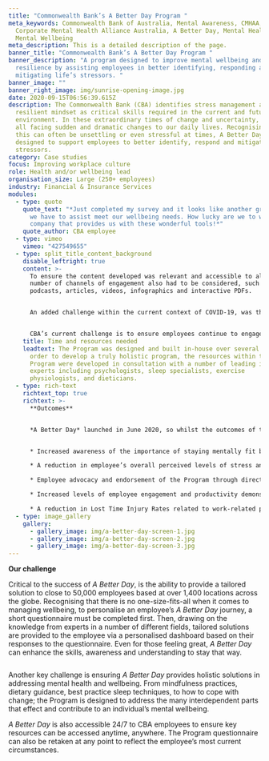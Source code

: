```yaml
---
title: "Commonwealth Bank’s A Better Day Program "
meta_keywords: Commonwealth Bank of Australia, Mental Awareness, CMHAA,
  Corporate Mental Health Alliance Australia, A Better Day, Mental Health,
  Mental Wellbeing
meta_description: This is a detailed description of the page.
banner_title: "Commonwealth Bank’s A Better Day Program "
banner_description: "A program designed to improve mental wellbeing and
  resilience by assisting employees in better identifying, responding and
  mitigating life’s stressors. "
banner_image: ""
banner_right_image: img/sunrise-opening-image.jpg
date: 2020-09-15T06:56:39.615Z
description: The Commonwealth Bank (CBA) identifies stress management and a
  resilient mindset as critical skills required in the current and future
  environment. In these extraordinary times of change and uncertainty, we are
  all facing sudden and dramatic changes to our daily lives. Recognising that
  this can often be unsettling or even stressful at times, A Better Day was
  designed to support employees to better identify, respond and mitigate life’s
  stressors.
category: Case studies
focus: Improving workplace culture
role: Health and/or wellbeing lead
organisation_size: Large (250+ employees)
industry: Financial & Insurance Services
modules:
  - type: quote
    quote_text: "*Just completed my survey and it looks like another great tool that
      we have to assist meet our wellbeing needs. How lucky are we to work for a
      company that provides us with these wonderful tools!*"
    quote_author: CBA employee
  - type: vimeo
    vimeo: "427549655"
  - type: split_title_content_background
    disable_leftright: true
    content: >-
      To ensure the content developed was relevant and accessible to all, a
      number of channels of engagement also had to be considered, such as
      podcasts, articles, videos, infographics and interactive PDFs. 


      An added challenge within the current context of COVID-19, was that many employees were working remotely at the time of the Program’s launch, requiring much greater focus to be placed on internal communications as a means of promotions since no physical launch event could be held. Channels of promotion included Intranet articles, leader’s notes, a direct email to all employees, Yammer posts, as well incorporating the Program into webinar/Skype sessions delivered to teams on the wellbeing resources available.


      CBA’s current challenge is to ensure employees continue to engage with and utilise the resources of *A Better Day* to drive behavioural change and maximise the benefits of the Program. As a starting point, ongoing promotion and advocacy of the Program will be required.
    title: Time and resources needed
    leadtext: The Program was designed and built in-house over several months. In
      order to develop a truly holistic program, the resources within the
      Program were developed in consultation with a number of leading industry
      experts including psychologists, sleep specialists, exercise
      physiologists, and dieticians.
  - type: rich-text
    richtext_top: true
    richtext: >-
      **Outcomes**


      *A Better Day* launched in June 2020, so whilst the outcomes of this Program have yet to be determined, the intended benefits include:


      * Increased awareness of the importance of staying mentally fit by creating a sustainable, self-paced platform that allows employees the opportunity to invest in their own wellbeing as and when they need it.

      * A reduction in employee’s overall perceived levels of stress and an improvement in levels of wellbeing which can be captured through the *A Better Day* Program Questionnaire.

      * Employee advocacy and endorsement of the Program through direct feedback and engagement in internal networking platforms such as Yammer.

      * Increased levels of employee engagement and productivity demonstrated through annual engagement surveys.

      * A reduction in Lost Time Injury Rates related to work-related psychological injury; and reduced unplanned absences and staff turnover.
  - type: image_gallery
    gallery:
      - gallery_image: img/a-better-day-screen-1.jpg
      - gallery_image: img/a-better-day-screen-2.jpg
      - gallery_image: img/a-better-day-screen-3.jpg
---
```

**Our challenge**

Critical to the success of *A Better Day*, is the ability to provide a tailored solution to close to 50,000 employees based at over 1,400 locations across the globe. Recognising that there is no one-size-fits-all when it comes to managing wellbeing, to personalise an employee’s *A Better Day* journey, a short questionnaire must be completed first. Then, drawing on the knowledge from experts in a number of different fields, tailored solutions are provided to the employee via a personalised dashboard based on their responses to the questionnaire. Even for those feeling great, *A Better Day* can enhance the skills, awareness and understanding to stay that way.

![]()

Another key challenge is ensuring *A Better Day* provides holistic solutions in addressing mental health and wellbeing. From mindfulness practices, dietary guidance, best practice sleep techniques, to how to cope with change; the Program is designed to address the many interdependent parts that effect and contribute to an individual’s mental wellbeing.

*A Better Day* is also accessible 24/7 to CBA employees to ensure key resources can be accessed anytime, anywhere. The Program questionnaire can also be retaken at any point to reflect the employee’s most current circumstances.
